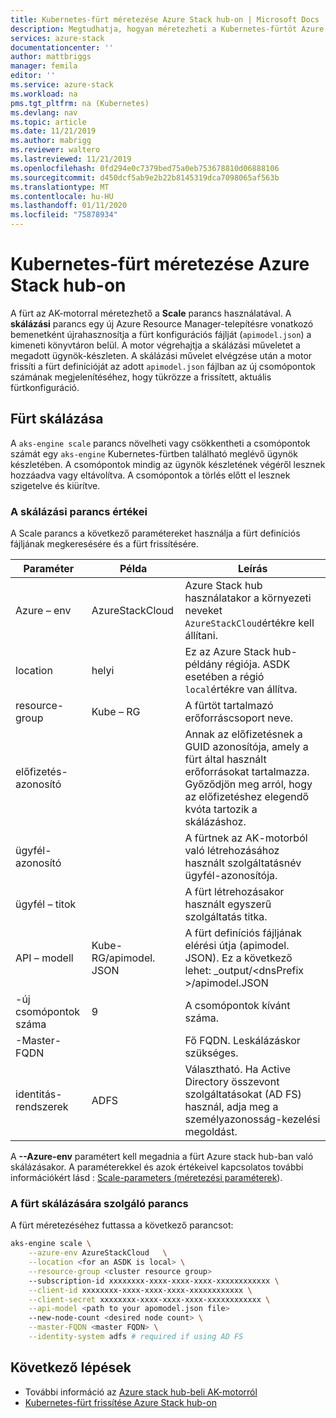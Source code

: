 ```yaml
---
title: Kubernetes-fürt méretezése Azure Stack hub-on | Microsoft Docs
description: Megtudhatja, hogyan méretezheti a Kubernetes-fürtöt Azure Stack hub-on.
services: azure-stack
documentationcenter: ''
author: mattbriggs
manager: femila
editor: ''
ms.service: azure-stack
ms.workload: na
pms.tgt_pltfrm: na (Kubernetes)
ms.devlang: nav
ms.topic: article
ms.date: 11/21/2019
ms.author: mabrigg
ms.reviewer: waltero
ms.lastreviewed: 11/21/2019
ms.openlocfilehash: 0fd294e0c7379bed75a0eb753678810d06888106
ms.sourcegitcommit: d450dcf5ab9e2b22b8145319dca7098065af563b
ms.translationtype: MT
ms.contentlocale: hu-HU
ms.lasthandoff: 01/11/2020
ms.locfileid: "75878934"
---
```

# <a name="scale-a-kubernetes-cluster-on-azure-stack-hub"></a>Kubernetes-fürt méretezése Azure Stack hub-on

A fürt az AK-motorral méretezhető a **Scale** parancs használatával. A **skálázási** parancs egy új Azure Resource Manager-telepítésre vonatkozó bemenetként újrahasznosítja a fürt konfigurációs fájlját (`apimodel.json`) a kimeneti könyvtáron belül. A motor végrehajtja a skálázási műveletet a megadott ügynök-készleten. A skálázási művelet elvégzése után a motor frissíti a fürt definícióját az adott `apimodel.json` fájlban az új csomópontok számának megjelenítéséhez, hogy tükrözze a frissített, aktuális fürtkonfiguráció.

## <a name="scale-a-cluster"></a>Fürt skálázása

A `aks-engine scale` parancs növelheti vagy csökkentheti a csomópontok számát egy `aks-engine` Kubernetes-fürtben található meglévő ügynök készletében. A csomópontok mindig az ügynök készletének végéről lesznek hozzáadva vagy eltávolítva. A csomópontok a törlés előtt el lesznek szigetelve és kiürítve.

### <a name="values-for-the-scale-command"></a>A skálázási parancs értékei

A Scale parancs a következő paramétereket használja a fürt definíciós fájljának megkeresésére és a fürt frissítésére.

| Paraméter | Példa | Leírás |
| --- | --- | --- | 
| Azure – env | AzureStackCloud | Azure Stack hub használatakor a környezeti neveket `AzureStackCloud`értékre kell állítani. | 
| location | helyi | Ez az Azure Stack hub-példány régiója. ASDK esetében a régió `local`értékre van állítva.  | 
| resource-group | Kube – RG | A fürtöt tartalmazó erőforráscsoport neve. | 
| előfizetés-azonosító |  | Annak az előfizetésnek a GUID azonosítója, amely a fürt által használt erőforrásokat tartalmazza. Győződjön meg arról, hogy az előfizetéshez elegendő kvóta tartozik a skálázáshoz. | 
| ügyfél-azonosító |  | A fürtnek az AK-motorból való létrehozásához használt szolgáltatásnév ügyfél-azonosítója. | 
| ügyfél – titok |  | A fürt létrehozásakor használt egyszerű szolgáltatás titka. | 
| API – modell | Kube-RG/apimodel. JSON | A fürt definíciós fájljának elérési útja (apimodel. JSON). Ez a következő lehet: _output/\<dnsPrefix >/apimodel.JSON | 
| -új csomópontok száma | 9 | A csomópontok kívánt száma. | 
| -Master-FQDN |  | Fő FQDN. Leskálázáskor szükséges. |
| identitás-rendszerek | ADFS | Választható. Ha Active Directory összevont szolgáltatásokat (AD FS) használ, adja meg a személyazonosság-kezelési megoldást. |

A **--Azure-env** paramétert kell megadnia a fürt Azure stack hub-ban való skálázásakor. A paraméterekkel és azok értékeivel kapcsolatos további információkért lásd : [Scale-parameters (méretezési paraméterek](https://github.com/Azure/aks-engine/blob/master/docs/topics/scale.md#parameters)).

### <a name="command-to-scale-your-cluster"></a>A fürt skálázására szolgáló parancs

A fürt méretezéséhez futtassa a következő parancsot:

```bash
aks-engine scale \
    --azure-env AzureStackCloud   \
    --location <for an ASDK is local> \
    --resource-group <cluster resource group>
    --subscription-id xxxxxxxx-xxxx-xxxx-xxxx-xxxxxxxxxxxx \
    --client-id xxxxxxxx-xxxx-xxxx-xxxx-xxxxxxxxxxxx \
    --client-secret xxxxxxxx-xxxx-xxxx-xxxx-xxxxxxxxxxxx \
    --api-model <path to your apomodel.json file>
    --new-node-count <desired node count> \
    --master-FQDN <master FQDN> \
    --identity-system adfs # required if using AD FS
```

## <a name="next-steps"></a>Következő lépések

- További információ az [Azure stack hub-beli AK-motorról](azure-stack-kubernetes-aks-engine-overview.md)
- [Kubernetes-fürt frissítése Azure Stack hub-on](azure-stack-kubernetes-aks-engine-upgrade.md)